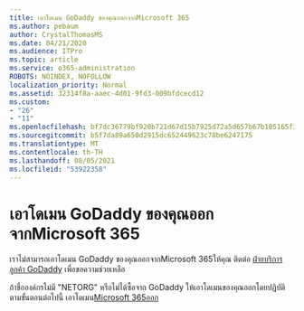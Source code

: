 ```yaml
---
title: เอาโดเมน GoDaddy ของคุณออกจากMicrosoft 365
ms.author: pebaum
author: CrystalThomasMS
ms.date: 04/21/2020
ms.audience: ITPro
ms.topic: article
ms.service: o365-administration
ROBOTS: NOINDEX, NOFOLLOW
localization_priority: Normal
ms.assetid: 32314f8a-aaec-4d01-9fd3-009bfdcecd12
ms.custom:
- "26"
- "11"
ms.openlocfilehash: bf7dc36779bf920b721d67d15b7925d72a5d657b67b105165f37f170023ad764
ms.sourcegitcommit: b5f7da89a650d2915dc652449623c78be6247175
ms.translationtype: MT
ms.contentlocale: th-TH
ms.lasthandoff: 08/05/2021
ms.locfileid: "53922358"
---
```

# <a name="remove-your-godaddy-domain-from-microsoft-365"></a>เอาโดเมน GoDaddy ของคุณออกจากMicrosoft 365

เราไม่สามารถเอาโดเมน GoDaddy ของคุณออกจากMicrosoft 365ให้คุณ ติดต่อ [ฝ่ายบริการลูกค้า GoDaddy](https://aka.ms/contact-godaddy) เพื่อขอความช่วยเหลือ
  
ถ้าชื่อองค์กรไม่มี "NETORG" หรือไม่ได้ซื้อจาก GoDaddy ให้เอาโดเมนของคุณออกโดยปฏิบัติตามขั้นตอนต่อไปนี้ เอาโดเมน[Microsoft 365ออก](https://docs.microsoft.com/microsoft-365/admin/get-help-with-domains/remove-a-domain)
  